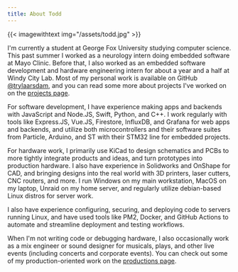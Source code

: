 ```yaml
---
title: About Todd
---
```


{{< imagewithtext img="/assets/todd.jpg" >}}

I'm currently a student at George Fox University studying computer science. This past summer I worked as a neurology intern doing embedded software at Mayo Clinic. Before that, I also worked as an embedded software development and hardware engineering intern for about a year and a half at Windy City Lab. Most of my personal work is available on GitHub [@trylaarsdam](https://github.com/trylaarsdam), and you can read some more about projects I've worked on on the [projects page](/projects).

For software development, I have experience making apps and backends with JavaScript and Node.JS, Swift, Python, and C++. I work regularly with tools like Express.JS, Vue.JS, Firestore, InfluxDB, and Grafana for web apps and backends, and utilize both microcontrollers and their software suites from Particle, Arduino, and ST with their STM32 line for embedded projects.

For hardware work, I primarily use KiCad to design schematics and PCBs to more tightly integrate products and ideas, and turn prototypes into production hardware. I also have experience in Solidworks and OnShape for CAD, and bringing designs into the real world with 3D printers, laser cutters, CNC routers, and more. I run Windows on my main workstation, MacOS on my laptop, Unraid on my home server, and regularly utilize debian-based Linux distros for server work.

I also have experience configuring, securing, and deploying code to servers running Linux, and have used tools like PM2, Docker, and GitHub Actions to automate and streamline deployment and testing workflows. 

When I'm not writing code or debugging hardware, I also occasionally work as a mix engineer or sound designer for musicals, plays, and other live events (including concerts and corporate events). You can check out some of my production-oriented work on the [productions page](/productions).
